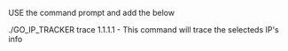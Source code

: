 USE the command prompt and add the below

./GO_IP_TRACKER trace 1.1.1.1 - This command will trace the selecteds IP's info

